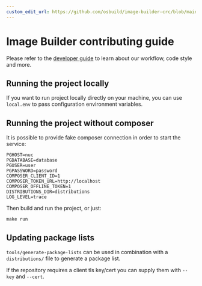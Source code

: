 ```yaml
---
custom_edit_url: https://github.com/osbuild/image-builder-crc/blob/main/HACKING.md
---
```

# Image Builder contributing guide

<!--
[//]: # ( DO NOT MODIFY THIS FILE! )
[//]: # ( This content is generated by `scripts/pull_readmes.py` )
[//]: # ( Rather change the source of this: https://github.com/osbuild/image-builder-crc/blob/main/HACKING.md )
-->

Please refer to the [developer guide](https://www.osbuild.org/docs/developer-guide/index) to learn about our workflow, code style and more.

## Running the project locally

If you want to run project locally directly on your machine,
you can use `local.env` to pass configuration environment variables.

## Running the project without composer

It is possible to provide fake composer connection in order to start the service:

    PGHOST=nuc
    PGDATABASE=database
    PGUSER=user
    PGPASSWORD=password
    COMPOSER_CLIENT_ID=1
    COMPOSER_TOKEN_URL=http://localhost
    COMPOSER_OFFLINE_TOKEN=1
    DISTRIBUTIONS_DIR=distributions
    LOG_LEVEL=trace

Then build and run the project, or just:

    make run

## Updating package lists

`tools/generate-package-lists` can be used in combination with a `distributions/`
file to generate a package list.

If the repository requires a client tls key/cert you can supply them with
`--key` and `--cert`.

